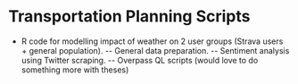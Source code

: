 
# Transportation Planning Scripts 
 - R code for modelling impact of weather on 2 user groups (Strava users + general population). 
 -- General data preparation. 
 -- Sentiment analysis using Twitter scraping. 
 -- Overpass QL scripts (would love to do something more with theses) 
